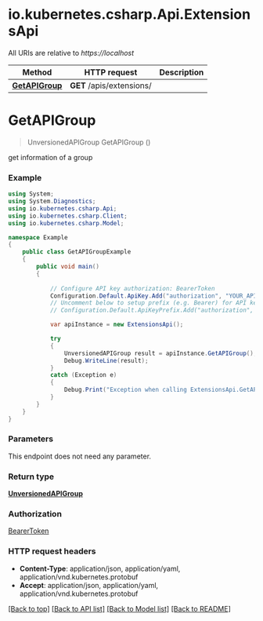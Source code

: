 # io.kubernetes.csharp.Api.ExtensionsApi

All URIs are relative to *https://localhost*

Method | HTTP request | Description
------------- | ------------- | -------------
[**GetAPIGroup**](ExtensionsApi.md#getapigroup) | **GET** /apis/extensions/ | 


<a name="getapigroup"></a>
# **GetAPIGroup**
> UnversionedAPIGroup GetAPIGroup ()



get information of a group

### Example
```csharp
using System;
using System.Diagnostics;
using io.kubernetes.csharp.Api;
using io.kubernetes.csharp.Client;
using io.kubernetes.csharp.Model;

namespace Example
{
    public class GetAPIGroupExample
    {
        public void main()
        {
            
            // Configure API key authorization: BearerToken
            Configuration.Default.ApiKey.Add("authorization", "YOUR_API_KEY");
            // Uncomment below to setup prefix (e.g. Bearer) for API key, if needed
            // Configuration.Default.ApiKeyPrefix.Add("authorization", "Bearer");

            var apiInstance = new ExtensionsApi();

            try
            {
                UnversionedAPIGroup result = apiInstance.GetAPIGroup();
                Debug.WriteLine(result);
            }
            catch (Exception e)
            {
                Debug.Print("Exception when calling ExtensionsApi.GetAPIGroup: " + e.Message );
            }
        }
    }
}
```

### Parameters
This endpoint does not need any parameter.

### Return type

[**UnversionedAPIGroup**](UnversionedAPIGroup.md)

### Authorization

[BearerToken](../README.md#BearerToken)

### HTTP request headers

 - **Content-Type**: application/json, application/yaml, application/vnd.kubernetes.protobuf
 - **Accept**: application/json, application/yaml, application/vnd.kubernetes.protobuf

[[Back to top]](#) [[Back to API list]](../README.md#documentation-for-api-endpoints) [[Back to Model list]](../README.md#documentation-for-models) [[Back to README]](../README.md)

